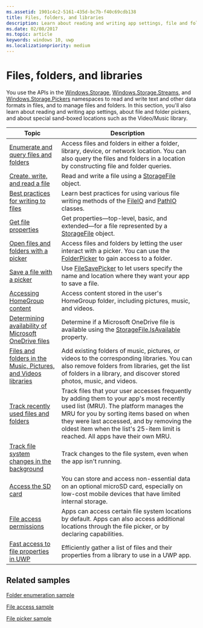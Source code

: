 ```yaml
---
ms.assetid: 1901c4c2-5161-435d-bc7b-f40c69cdb138
title: Files, folders, and libraries
description: Learn about reading and writing app settings, file and folder pickers, and special sand-boxed locations such as the Video/Music library.
ms.date: 02/08/2017
ms.topic: article
keywords: windows 10, uwp
ms.localizationpriority: medium
---
```

 # Files, folders, and libraries


You use the APIs in the [Windows.Storage](/uwp/api/Windows.Storage), [Windows.Storage.Streams](/uwp/api/Windows.Storage.Streams), and [Windows.Storage.Pickers](/uwp/api/Windows.Storage.Pickers) namespaces to read and write text and other data formats in files, and to manage files and folders. In this section, you'll also learn about reading and writing app settings, about file and folder pickers, and about special sand-boxed locations such as the Video/Music library.

| Topic | Description  |
|-------|--------------|
| [Enumerate and query files and folders](quickstart-listing-files-and-folders.md) | Access files and folders in either a folder, library, device, or network   location. You can also query the files and folders in a location by constructing file and folder queries. |
| [Create, write, and read a file](quickstart-reading-and-writing-files.md) | Read and write a file using a [StorageFile](/uwp/api/Windows.Storage.StorageFile) object. |
| [Best practices for writing to files](best-practices-for-writing-to-files.md) | Learn best practices for using various file writing methods of the [FileIO](/uwp/api/windows.storage.fileio) and [PathIO](/uwp/api/windows.storage.pathio) classes. |
| [Get file properties](quickstart-getting-file-properties.md) | Get properties—top-level, basic, and extended—for a file represented by a   [StorageFile](/uwp/api/Windows.Storage.StorageFile) object. |
| [Open files and folders with a picker](quickstart-using-file-and-folder-pickers.md) | Access files and folders by letting the user interact with a picker. You can use the   [FolderPicker](/uwp/api/Windows.Storage.Pickers.FolderPicker) to gain access to a folder. |
| [Save a file with a picker](quickstart-save-a-file-with-a-picker.md) | Use [FileSavePicker](/uwp/api/Windows.Storage.Pickers.FileSavePicker) to let users specify the name and location where they want your app to save a file. |
| [Accessing HomeGroup content](quickstart-accessing-homegroup-content.md) | Access content stored in the user's HomeGroup folder, including pictures, music, and videos. |
| [Determining availability of Microsoft OneDrive files](quickstart-determining-availability-of-microsoft-onedrive-files.md) | Determine if a Microsoft OneDrive file is available using the [StorageFile.IsAvailable](/uwp/api/windows.storage.storagefile.isavailable) property. |
| [Files and folders in the Music, Pictures, and Videos libraries](quickstart-managing-folders-in-the-music-pictures-and-videos-libraries.md) | Add existing folders of music, pictures, or videos to the corresponding libraries. You can also remove folders from libraries, get the list of folders in a library, and discover stored photos, music, and videos. |
| [Track recently used files and folders](how-to-track-recently-used-files-and-folders.md) | Track files that your user accesses frequently by adding them to your app's most recently used list (MRU). The platform manages the MRU for you by sorting items based on when they were last accessed, and by removing the oldest item when the list's 25-item limit is reached. All apps have their own MRU. |
| [Track file system changes in the background](change-tracking-filesystem.md) | Track changes to the file system, even when the app isn't running.|
| [Access the SD card](access-the-sd-card.md) | You can store and access non-essential data on an optional microSD card, especially on low-cost mobile devices that have limited internal storage. |
| [File access permissions](file-access-permissions.md) | Apps can access certain file system locations by default. Apps can also access additional locations through the file picker, or by declaring capabilities. |
| [Fast access to file properties in UWP](fast-file-properties.md) | Efficiently gather a list of files and their properties from a library to use in a UWP app. |

## Related samples
[Folder enumeration sample](https://github.com/Microsoft/Windows-universal-samples/tree/master/Samples/FolderEnumeration)

[File access sample](https://github.com/Microsoft/Windows-universal-samples/tree/master/Samples/FileAccess)

[File picker sample](https://github.com/Microsoft/Windows-universal-samples/tree/master/Samples/FilePicker)
 

 